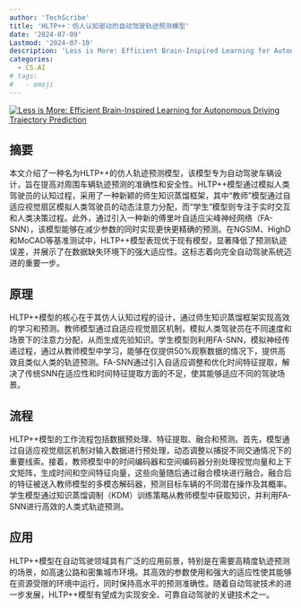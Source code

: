 ```yaml
---
author: 'TechScribe'
title: 'HLTP++：仿人认知驱动的自动驾驶轨迹预测模型'
date: '2024-07-09'
Lastmod: '2024-07-10'
description: 'Less is More: Efficient Brain-Inspired Learning for Autonomous Driving Trajectory Prediction'
categories:
  - CS.AI
# tags:
#   - emoji
---
```


[![Less is More: Efficient Brain-Inspired Learning for Autonomous Driving Trajectory Prediction](https://arxiv-research-1301205113.cos.ap-guangzhou.myqcloud.com/images/2407.07020v1.pdf_0.jpg)](https://arxiv.org/abs/2407.07020v1)

## 摘要

本文介绍了一种名为HLTP++的仿人轨迹预测模型，该模型专为自动驾驶车辆设计，旨在提高对周围车辆轨迹预测的准确性和安全性。HLTP++模型通过模拟人类驾驶员的认知过程，采用了一种新颖的师生知识蒸馏框架，其中“教师”模型通过自适应视觉扇区模拟人类驾驶员的动态注意力分配，而“学生”模型则专注于实时交互和人类决策过程。此外，通过引入一种新的傅里叶自适应尖峰神经网络（FA-SNN），该模型能够在减少参数的同时实现更快更精确的预测。在NGSIM、HighD和MoCAD等基准测试中，HLTP++模型表现优于现有模型，显著降低了预测轨迹误差，并展示了在数据缺失环境下的强大适应性。这标志着向完全自动驾驶系统迈进的重要一步。<!--more-->

## 原理

HLTP++模型的核心在于其仿人认知过程的设计，通过师生知识蒸馏框架实现高效的学习和预测。教师模型通过自适应视觉扇区机制，模拟人类驾驶员在不同速度和场景下的注意力分配，从而生成先验知识。学生模型则利用FA-SNN，模拟神经传递过程，通过从教师模型中学习，能够在仅提供50%观察数据的情况下，提供高效且类似人类的轨迹预测。FA-SNN通过引入自适应调整和优化时间特征提取，解决了传统SNN在适应性和时间特征提取方面的不足，使其能够适应不同的驾驶场景。

## 流程

HLTP++模型的工作流程包括数据预处理、特征提取、融合和预测。首先，模型通过自适应视觉扇区机制对输入数据进行预处理，动态调整以捕捉不同交通情况下的重要线索。接着，教师模型中的时间编码器和空间编码器分别处理视觉向量和上下文矩阵，生成时间和空间特征向量，这些向量随后通过融合模块进行融合。融合后的特征被送入教师模型的多模态解码器，预测目标车辆的不同潜在操作及其概率。学生模型通过知识蒸馏调制（KDM）训练策略从教师模型中获取知识，并利用FA-SNN进行高效的人类式轨迹预测。

## 应用

HLTP++模型在自动驾驶领域具有广泛的应用前景，特别是在需要高精度轨迹预测的场景，如高速公路和密集城市环境。其高效的参数使用和强大的适应性使其能够在资源受限的环境中运行，同时保持高水平的预测准确性。随着自动驾驶技术的进一步发展，HLTP++模型有望成为实现安全、可靠自动驾驶的关键技术之一。